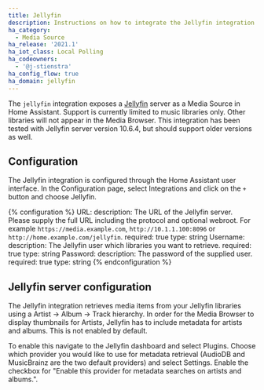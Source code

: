 ```yaml
---
title: Jellyfin
description: Instructions on how to integrate the Jellyfin integration into Home Assistant.
ha_category:
  - Media Source
ha_release: '2021.1'
ha_iot_class: Local Polling
ha_codeowners:
  - '@j-stienstra'
ha_config_flow: true
ha_domain: jellyfin
---
```


The `jellyfin` integration exposes a [Jellyfin](https://jellyfin.org/) server as a Media Source in Home Assistant.
Support is currently limited to music libraries only. Other libraries will not appear in the Media Browser. This integration has been tested with Jellyfin server version 10.6.4, but should support older versions as well.

## Configuration

The Jellyfin integration is configured through the Home Assistant user interface. In the Configuration page, select Integrations and click on the `+` button and choose Jellyfin.

{% configuration %}
URL:
  description: The URL of the Jellyfin server. Please supply the full URL including the protocol and optional webroot. For example `https://media.example.com`, `http://10.1.1.100:8096` or `http://home.example.com/jellyfin`.
  required: true
  type: string
Username:
  description: The Jellyfin user which libraries you want to retrieve.
  required: true
  type: string
Password:
  description: The password of the supplied user.
  required: true
  type: string
{% endconfiguration %}

## Jellyfin server configuration

The Jellyfin integration retrieves media items from your Jellyfin libraries using a Artist -> Album -> Track hierarchy. In order for the Media Browser to display thumbnails for Artists, Jellyfin has to include metadata for artists and albums. This is not enabled by default. 

To enable this navigate to the Jellyfin dashboard and select Plugins. Choose which provider you would like to use for metadata retrieval (AudioDB and MusicBrainz are the two default providers) and select Settings. Enable the checkbox for "Enable this provider for metadata searches on artists and albums.".
